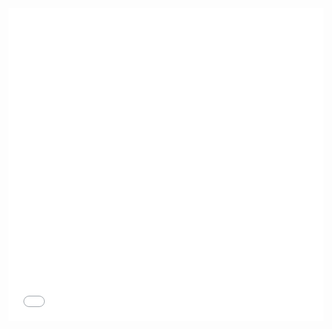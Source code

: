 <iframe width="100%" height="500" src="../html/dmotion.html" frameborder="0" allowfullscreen></iframe>